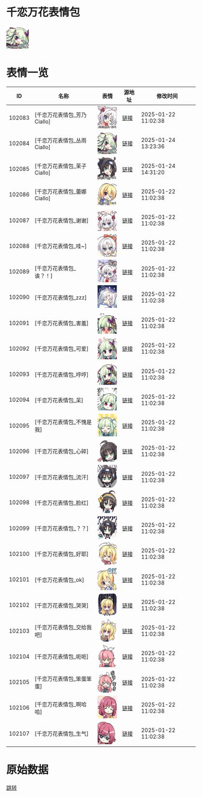 # 千恋万花表情包

<img src="./cover.png" height="60" alt="cover" />

# 表情一览

|ID|名称|表情|源地址|修改时间|
|----|----|----|----|----|
|102083|[千恋万花表情包_芳乃Ciallo]|<img src="./pic/102083_%5B千恋万花表情包_芳乃Ciallo%5D.png" height="60" alt="芳乃Ciallo"/>|[链接](https://i0.hdslb.com/bfs/garb/cb30647b069b1cc6ac64947448a2ee233091b265.png)|2025-01-22 11:02:38|
|102084|[千恋万花表情包_丛雨Ciallo]|<img src="./pic/102084_%5B千恋万花表情包_丛雨Ciallo%5D.png" height="60" alt="丛雨Ciallo"/>|[链接](https://i0.hdslb.com/bfs/garb/item/eea9a26bbaf90be4736a2208aea26299e2ab73b4.png)|2025-01-24 13:23:36|
|102085|[千恋万花表情包_茉子Ciallo]|<img src="./pic/102085_%5B千恋万花表情包_茉子Ciallo%5D.png" height="60" alt="茉子Ciallo"/>|[链接](https://i0.hdslb.com/bfs/garb/item/62d026b0c7636835e92aabce899a1b3abbb8292c.png)|2025-01-24 14:31:20|
|102086|[千恋万花表情包_蕾娜Ciallo]|<img src="./pic/102086_%5B千恋万花表情包_蕾娜Ciallo%5D.png" height="60" alt="蕾娜Ciallo"/>|[链接](https://i0.hdslb.com/bfs/garb/ff1473e69b5d17954134da15c75f557c7ada5e32.png)|2025-01-22 11:02:38|
|102087|[千恋万花表情包_谢谢]|<img src="./pic/102087_%5B千恋万花表情包_谢谢%5D.png" height="60" alt="谢谢"/>|[链接](https://i0.hdslb.com/bfs/garb/7d92f364f94e0dbf0f8008114912ec2e0cb335a9.png)|2025-01-22 11:02:38|
|102088|[千恋万花表情包_哇~]|<img src="./pic/102088_%5B千恋万花表情包_哇~%5D.png" height="60" alt="哇~"/>|[链接](https://i0.hdslb.com/bfs/garb/ab6e5c95e8fa4115d4986c407929174db44249c0.png)|2025-01-22 11:02:38|
|102089|[千恋万花表情包_诶？！]|<img src="./pic/102089_%5B千恋万花表情包_诶？！%5D.png" height="60" alt="诶？！"/>|[链接](https://i0.hdslb.com/bfs/garb/0dcd8970d56c6e666aaba43170c138b437e85f27.png)|2025-01-22 11:02:38|
|102090|[千恋万花表情包_zzz]|<img src="./pic/102090_%5B千恋万花表情包_zzz%5D.png" height="60" alt="zzz"/>|[链接](https://i0.hdslb.com/bfs/garb/635aaeed91adaf5c551de3c3ad10d743479d3158.png)|2025-01-22 11:02:38|
|102091|[千恋万花表情包_害羞]|<img src="./pic/102091_%5B千恋万花表情包_害羞%5D.png" height="60" alt="害羞"/>|[链接](https://i0.hdslb.com/bfs/garb/afd96fc6f3245ccb1fbe0c95b528d354a510b674.png)|2025-01-22 11:02:38|
|102092|[千恋万花表情包_可爱]|<img src="./pic/102092_%5B千恋万花表情包_可爱%5D.png" height="60" alt="可爱"/>|[链接](https://i0.hdslb.com/bfs/garb/72841c024fe60f694527caa9c6854a4e9f01e810.png)|2025-01-22 11:02:38|
|102093|[千恋万花表情包_哼哼]|<img src="./pic/102093_%5B千恋万花表情包_哼哼%5D.png" height="60" alt="哼哼"/>|[链接](https://i0.hdslb.com/bfs/garb/cd3202427654e052f2fec1978c99d30dbb5a31b3.png)|2025-01-22 11:02:38|
|102094|[千恋万花表情包_呆]|<img src="./pic/102094_%5B千恋万花表情包_呆%5D.png" height="60" alt="呆"/>|[链接](https://i0.hdslb.com/bfs/garb/96574acd57a94f3e157643ef05d0547a03cdc1d3.png)|2025-01-22 11:02:38|
|102095|[千恋万花表情包_不愧是我]|<img src="./pic/102095_%5B千恋万花表情包_不愧是我%5D.png" height="60" alt="不愧是我"/>|[链接](https://i0.hdslb.com/bfs/garb/6fc2df6abc38e5c817cce04da5f51b5335d84714.png)|2025-01-22 11:02:38|
|102096|[千恋万花表情包_心碎]|<img src="./pic/102096_%5B千恋万花表情包_心碎%5D.png" height="60" alt="心碎"/>|[链接](https://i0.hdslb.com/bfs/garb/837310b05dcc754111aace7716b01af786c15f1f.png)|2025-01-22 11:02:38|
|102097|[千恋万花表情包_流汗]|<img src="./pic/102097_%5B千恋万花表情包_流汗%5D.png" height="60" alt="流汗"/>|[链接](https://i0.hdslb.com/bfs/garb/f846747874407267e3ad0a43f18fb1bd729460a4.png)|2025-01-22 11:02:38|
|102098|[千恋万花表情包_脸红]|<img src="./pic/102098_%5B千恋万花表情包_脸红%5D.png" height="60" alt="脸红"/>|[链接](https://i0.hdslb.com/bfs/garb/e0f11634feb413d7305c0e59d21a5f20ebcf2b1b.png)|2025-01-22 11:02:38|
|102099|[千恋万花表情包_？？]|<img src="./pic/102099_%5B千恋万花表情包_？？%5D.png" height="60" alt="？？"/>|[链接](https://i0.hdslb.com/bfs/garb/47bba29bc323baba6ed107f6cf126fcfd86451c8.png)|2025-01-22 11:02:38|
|102100|[千恋万花表情包_好耶]|<img src="./pic/102100_%5B千恋万花表情包_好耶%5D.png" height="60" alt="好耶"/>|[链接](https://i0.hdslb.com/bfs/garb/a40e90c8d81fbdfd98a86cc464e7672de304e932.png)|2025-01-22 11:02:38|
|102101|[千恋万花表情包_ok]|<img src="./pic/102101_%5B千恋万花表情包_ok%5D.png" height="60" alt="ok"/>|[链接](https://i0.hdslb.com/bfs/garb/0e522ddfe734c0ff4fd6583f89e5388f0e24bb9b.png)|2025-01-22 11:02:38|
|102102|[千恋万花表情包_哭哭]|<img src="./pic/102102_%5B千恋万花表情包_哭哭%5D.png" height="60" alt="哭哭"/>|[链接](https://i0.hdslb.com/bfs/garb/d28476b25b65877100544b0cf1ae7e8c179e1a31.png)|2025-01-22 11:02:38|
|102103|[千恋万花表情包_交给我吧]|<img src="./pic/102103_%5B千恋万花表情包_交给我吧%5D.png" height="60" alt="交给我吧"/>|[链接](https://i0.hdslb.com/bfs/garb/8814549f15667c09d1b7edff794fb264c09adcf2.png)|2025-01-22 11:02:38|
|102104|[千恋万花表情包_呃呃]|<img src="./pic/102104_%5B千恋万花表情包_呃呃%5D.png" height="60" alt="呃呃"/>|[链接](https://i0.hdslb.com/bfs/garb/dec62fc5c36f3912049ea7262a8de27bafd0746c.png)|2025-01-22 11:02:38|
|102105|[千恋万花表情包_笨蛋笨蛋]|<img src="./pic/102105_%5B千恋万花表情包_笨蛋笨蛋%5D.png" height="60" alt="笨蛋笨蛋"/>|[链接](https://i0.hdslb.com/bfs/garb/53aaa8a698bb9d925d607959749e274f40179a37.png)|2025-01-22 11:02:38|
|102106|[千恋万花表情包_啊哈哈]|<img src="./pic/102106_%5B千恋万花表情包_啊哈哈%5D.png" height="60" alt="啊哈哈"/>|[链接](https://i0.hdslb.com/bfs/garb/3821c740448f3e3046d057af2cd0cfa9b0ea59a4.png)|2025-01-22 11:02:38|
|102107|[千恋万花表情包_生气]|<img src="./pic/102107_%5B千恋万花表情包_生气%5D.png" height="60" alt="生气"/>|[链接](https://i0.hdslb.com/bfs/garb/5a93b5c58a519f84037fe8a1833a8eefd9c56131.png)|2025-01-22 11:02:38|

# 原始数据

[跳转](./raw.json)


